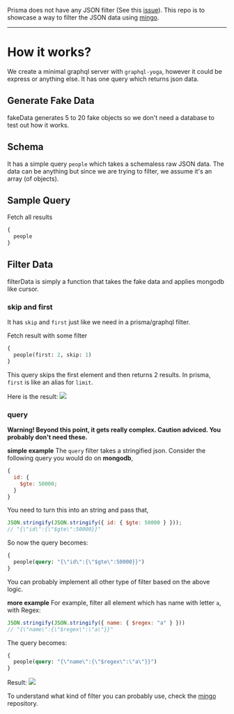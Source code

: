 Prisma does not have any JSON filter (See this [issue](https://github.com/prisma/prisma/issues/148)). This repo is to showcase a way to filter the JSON data using [mingo](https://github.com/kofrasa/mingo).

---

# How it works?

We create a minimal graphql server with `graphql-yoga`, however it could be express or anything else. It has one query which returns json data.

## Generate Fake Data

fakeData generates 5 to 20 fake objects so we don't need a database to test out how it works.

## Schema

It has a simple query `people` which takes a schemaless raw JSON data. The data can be anything but since we are trying to filter, we assume it's an array (of objects).

## Sample Query

Fetch all results

```graphql
{
  people
}
```

## Filter Data

filterData is simply a function that takes the fake data and applies mongodb like cursor.

### skip and first

It has `skip` and `first` just like we need in a prisma/graphql filter.

Fetch result with some filter

```graphql
{
  people(first: 2, skip: 1)
}
```

This query skips the first element and then returns 2 results. In prisma, `first` is like an alias for `limit`.

Here is the result:
![](https://i.imgur.com/9eEYQhw.png)

### query

**Warning! Beyond this point, it gets really complex. Caution adviced. You probably don't need these.**

**simple example**
The `query` filter takes a stringified json. Consider the following query you would do on **mongodb**,

```js
{
  id: {
    $gte: 50000;
  }
}
```

You need to turn this into an string and pass that,

```js
JSON.stringify(JSON.stringify({ id: { $gte: 50000 } }));
// "{\"id\":{\"$gte\":50000}}"
```

So now the query becomes:

```graphql
{
  people(query: "{\"id\":{\"$gte\":50000}}")
}
```

You can probably implement all other type of filter based on the above logic.

**more example**
For example, filter all element which has name with letter `a`, with Regex:

```js
JSON.stringify(JSON.stringify({ name: { $regex: "a" } }))
// "{\"name\":{\"$regex\":\"a\"}}"
```

The query becomes:

```graphql
{
  people(query: "{\"name\":{\"$regex\":\"a\"}}")
}
```

Result:
![](https://i.imgur.com/JMlvNZX.png)

To understand what kind of filter you can probably use, check the [mingo](https://github.com/kofrasa/mingo) repository.